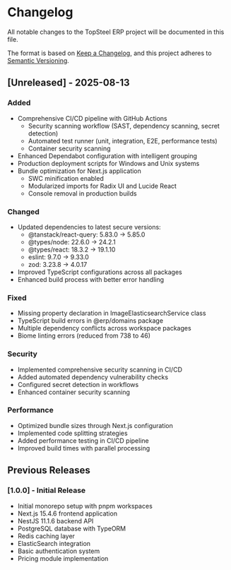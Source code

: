 # Changelog

All notable changes to the TopSteel ERP project will be documented in this file.

The format is based on [Keep a Changelog](https://keepachangelog.com/en/1.0.0/),
and this project adheres to [Semantic Versioning](https://semver.org/spec/v2.0.0.html).

## [Unreleased] - 2025-08-13

### Added
- Comprehensive CI/CD pipeline with GitHub Actions
  - Security scanning workflow (SAST, dependency scanning, secret detection)
  - Automated test runner (unit, integration, E2E, performance tests)
  - Container security scanning
- Enhanced Dependabot configuration with intelligent grouping
- Production deployment scripts for Windows and Unix systems
- Bundle optimization for Next.js application
  - SWC minification enabled
  - Modularized imports for Radix UI and Lucide React
  - Console removal in production builds

### Changed
- Updated dependencies to latest secure versions:
  - @tanstack/react-query: 5.83.0 → 5.85.0
  - @types/node: 22.6.0 → 24.2.1
  - @types/react: 18.3.2 → 19.1.10
  - eslint: 9.7.0 → 9.33.0
  - zod: 3.23.8 → 4.0.17
- Improved TypeScript configurations across all packages
- Enhanced build process with better error handling

### Fixed
- Missing property declaration in ImageElasticsearchService class
- TypeScript build errors in @erp/domains package
- Multiple dependency conflicts across workspace packages
- Biome linting errors (reduced from 738 to 46)

### Security
- Implemented comprehensive security scanning in CI/CD
- Added automated dependency vulnerability checks
- Configured secret detection in workflows
- Enhanced container security scanning

### Performance
- Optimized bundle sizes through Next.js configuration
- Implemented code splitting strategies
- Added performance testing in CI/CD pipeline
- Improved build times with parallel processing

## Previous Releases

### [1.0.0] - Initial Release
- Initial monorepo setup with pnpm workspaces
- Next.js 15.4.6 frontend application
- NestJS 11.1.6 backend API
- PostgreSQL database with TypeORM
- Redis caching layer
- ElasticSearch integration
- Basic authentication system
- Pricing module implementation